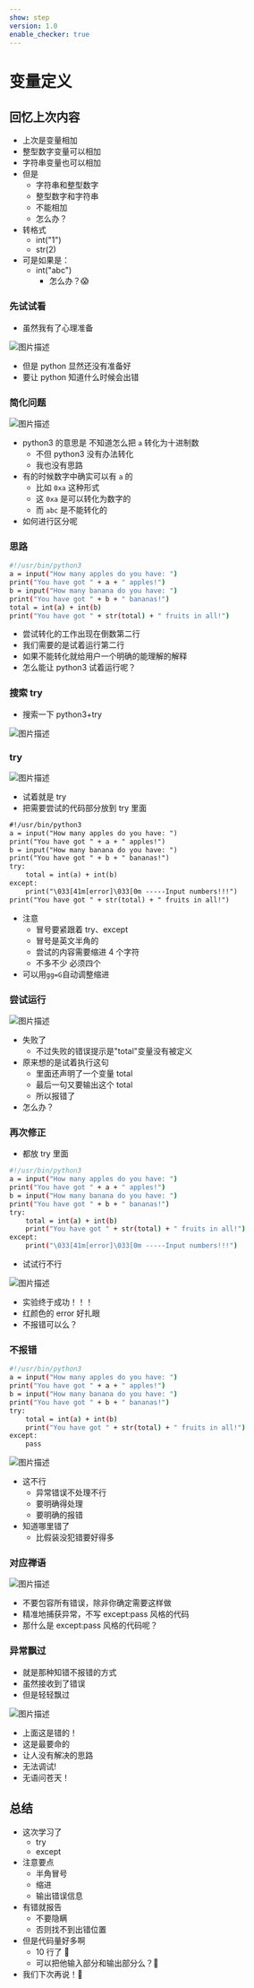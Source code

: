 ```yaml
---
show: step
version: 1.0
enable_checker: true
---
```


# 变量定义

## 回忆上次内容

- 上次是变量相加
- 整型数字变量可以相加
- 字符串变量也可以相加
- 但是
  - 字符串和整型数字
  - 整型数字和字符串
  - 不能相加
  - 怎么办？
- 转格式
  - int("1")
  - str(2)
- 可是如果是：
  - int("abc")
	- 怎么办？😱

### 先试试看

- 虽然我有了心理准备

![图片描述](https://doc.shiyanlou.com/courses/uid1190679-20210815-1629030142480)

- 但是 python 显然还没有准备好
- 要让 python 知道什么时候会出错

### 简化问题

![图片描述](https://doc.shiyanlou.com/courses/uid1190679-20210815-1629030007773)

- python3 的意思是 不知道怎么把 `a` 转化为十进制数
  - 不但 python3 没有办法转化
  - 我也没有思路
- 有的时候数字中确实可以有 `a` 的
  - 比如 `0xa` 这种形式
  - 这 `0xa` 是可以转化为数字的
  - 而 `abc` 是不能转化的
- 如何进行区分呢 

### 思路

```bash
#!/usr/bin/python3
a = input("How many apples do you have: ")
print("You have got " + a + " apples!")
b = input("How many banana do you have: ")
print("You have got " + b + " bananas!")
total = int(a) + int(b)
print("You have got " + str(total) + " fruits in all!")
```

- 尝试转化的工作出现在倒数第二行
- 我们需要的是试着运行第二行
- 如果不能转化就给用户一个明确的能理解的解释
- 怎么能让 python3 试着运行呢？

### 搜索 try

- 搜索一下 python3+try

![图片描述](https://doc.shiyanlou.com/courses/uid1190679-20210815-1629030647815)

### try

![图片描述](https://doc.shiyanlou.com/courses/uid1190679-20210815-1629030666789)

- 试着就是 try
- 把需要尝试的代码部分放到 try 里面

```txt
#!/usr/bin/python3
a = input("How many apples do you have: ")
print("You have got " + a + " apples!")
b = input("How many banana do you have: ")
print("You have got " + b + " bananas!")
try:
    total = int(a) + int(b)
except:
    print("\033[41m[error]\033[0m -----Input numbers!!!")
print("You have got " + str(total) + " fruits in all!")
```

- 注意
  - 冒号要紧跟着 try、except
  - 冒号是英文半角的
  - 尝试的内容需要缩进 4 个字符
  - 不多不少 必须四个
- 可以用`gg=G`自动调整缩进

### 尝试运行

![图片描述](https://doc.shiyanlou.com/courses/uid1190679-20210815-1629031287390)

- 失败了
	- 不过失败的错误提示是"total"变量没有被定义
- 原来想的是试着执行这句
	- 里面还声明了一个变量 total
	- 最后一句又要输出这个 total
	- 所以报错了
- 怎么办？

### 再次修正

- 都放 try 里面

```bash
#!/usr/bin/python3
a = input("How many apples do you have: ")
print("You have got " + a + " apples!")
b = input("How many banana do you have: ")
print("You have got " + b + " bananas!")
try:
    total = int(a) + int(b)
	print("You have got " + str(total) + " fruits in all!")
except:
    print("\033[41m[error]\033[0m -----Input numbers!!!")
```

- 试试行不行

![图片描述](https://doc.shiyanlou.com/courses/uid1190679-20210815-1629031545104)

- 实验终于成功！！！
- 红颜色的 error 好扎眼
- 不报错可以么？

### 不报错

```bash
#!/usr/bin/python3
a = input("How many apples do you have: ")
print("You have got " + a + " apples!")
b = input("How many banana do you have: ")
print("You have got " + b + " bananas!")
try:
    total = int(a) + int(b)
	print("You have got " + str(total) + " fruits in all!")
except:
    pass
```

![图片描述](https://doc.shiyanlou.com/courses/uid1190679-20210815-1629031935304)

- 这不行
	- 异常错误不处理不行
	- 要明确得处理
	- 要明确的报错
- 知道哪里错了
	- 比假装没犯错要好得多

### 对应禅语

![图片描述](https://doc.shiyanlou.com/courses/uid1190679-20210815-1629031616478)

- 不要包容所有错误，除非你确定需要这样做
- 精准地捕获异常，不写 except:pass 风格的代码
- 那什么是 except:pass 风格的代码呢？

### 异常飘过

- 就是那种知错不报错的方式
- 虽然接收到了错误
- 但是轻轻飘过

![图片描述](https://doc.shiyanlou.com/courses/uid1190679-20210815-1629032125394)

- 上面这是错的！
- 这是最要命的
- 让人没有解决的思路
- 无法调试!
- 无语问苍天！

## 总结

- 这次学习了
  - try
  - except
- 注意要点
  - 半角冒号
  - 缩进
  - 输出错误信息
- 有错就报告
  - 不要隐瞒
  - 否则找不到出错位置
- 但是代码量好多啊
  - 10 行了 🤯
  - 可以把他输入部分和输出部分么？🤔
- 我们下次再说！👋
